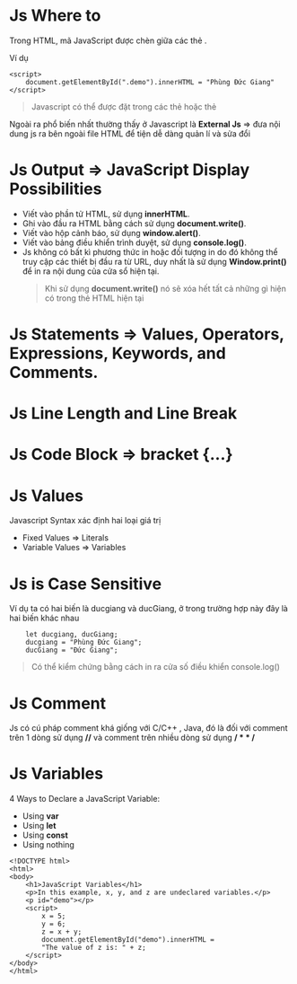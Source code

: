 # Js Where to

Trong HTML, mã JavaScript được chèn giữa các thẻ <script> và </script>.

Ví dụ

```
<script>
    document.getElementById(".demo").innerHTML = "Phùng Đức Giang"
</script>
```

> Javascript có thể được đặt trong các thẻ <head> hoặc thẻ <body>

Ngoài ra phổ biến nhất thường thấy ở Javascript là **External Js** => đưa nội dung js ra bên ngoài file HTML để tiện dễ dàng quản lí và sửa đổi

# Js Output => JavaScript Display Possibilities

- Viết vào phần tử HTML, sử dụng **innerHTML**.
- Ghi vào đầu ra HTML bằng cách sử dụng **document.write()**.
- Viết vào hộp cảnh báo, sử dụng **window.alert()**.
- Viết vào bảng điều khiển trình duyệt, sử dụng **console.log()**.
- Js không có bất kì phương thức in hoặc đối tượng in do đó không thể truy cập các thiết bị đầu ra từ URL, duy nhất là sử dụng **Window.print()** để in ra nội dung của cửa sổ hiện tại.
  > Khi sử dụng **document.write()** nó sẽ xóa hết tất cả những gì hiện có trong thẻ HTML hiện tại

# Js Statements => Values, Operators, Expressions, Keywords, and Comments.

# Js Line Length and Line Break

# Js Code Block => bracket {...}

# Js Values

Javascript Syntax xác định hai loại giá trị

- Fixed Values => Literals
- Variable Values => Variables

# Js is Case Sensitive

Ví dụ ta có hai biến là ducgiang và ducGiang, ở trong trường hợp này đây là hai biến khác nhau

```
    let ducgiang, ducGiang;
    ducgiang = "Phùng Đức Giang";
    ducGiang = "Đức Giang";
```

> Có thể kiểm chứng bằng cách in ra cửa số điều khiển console.log()

# Js Comment

Js có cú pháp comment khá giống với C/C++ , Java, đó là đối với comment trên 1 dòng sử dụng **//** và comment trên nhiều dòng sử dụng **/ \* \* /**

# Js Variables

4 Ways to Declare a JavaScript Variable:

- Using **var**
- Using **let**
- Using **const**
- Using nothing

```
<!DOCTYPE html>
<html>
<body>
    <h1>JavaScript Variables</h1>
    <p>In this example, x, y, and z are undeclared variables.</p>
    <p id="demo"></p>
    <script>
        x = 5;
        y = 6;
        z = x + y;
        document.getElementById("demo").innerHTML =
        "The value of z is: " + z;
    </script>
</body>
</html>
```
